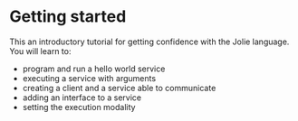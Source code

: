 # Getting started

This an introductory tutorial for getting confidence with the Jolie language. You will learn to:

* program and run a hello world service
* executing a service with arguments
* creating a client and a service able to communicate
* adding an interface to a service
* setting the execution modality

